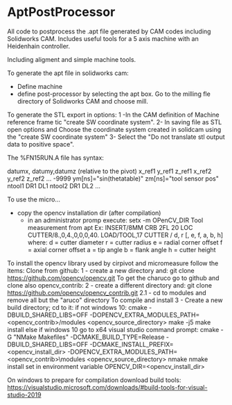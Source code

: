 # AptPostProcessor
All code to postprocess the .apt file generated by CAM codes including Solidworks CAM.  Includes useful tools for a 5 axis machine with an Heidenhain controller.

Including aligment and simple machine tools.

To generate the apt file in solidworks cam:
- Define machine 
- define post-processor by selecting the apt box. Go to the milling fle directory of Solidworks CAM and choose mill.

To generate the STL export in options:
1 -In the CAM definition of Machine reference frame  tic "create SW coordinate system".
2- In saving file as STL open options and Choose the coordinate system created in solidcam using the "create SW coordinate system"
3- Select the "Do not translate stl output data to positive space".

The %FN15RUN.A file has syntax:

datumx, datumy,datumz (relative to the pivot)
x_ref1 y_ref1 z_ref1
x_ref2 y_ref2 z_ref2
...
-9999 ym[ns]="sin(thetatable)"  zm[ns]="tool sensor pos"
ntool1 DR1 DL1
ntool2 DR1 DL2
...

To use the micro...
 - copy the opencv installation dir (after compilation)
	- in an administrator promp execute: setx -m OPenCV_DIR <the instalation directory>
Tool measurement from apt Ex:
INSERT/8MM CRB 2FL 20 LOC
CUTTER/8.,0,4.,0,0,0,40.
LOAD/TOOL,17
CUTTER / d, r [, e, f, a, b, h]
 where:  d = cutter diameter
         r = cutter radius
         e = radial corner offset
         f = axial corner offset
         a = tip angle
         b = flank angle
         h = cutter height

To install the opencv library used by cirpivot and micromeasure follow the items:
Clone from github:
1 -  create a new directory and: git clone https://github.com/opencv/opencv.git
To get the charuco go to github and clone also opencv_contrib:
2 - create a different directory and: git clone https://github.com/opencv/opencv_contrib.git
	2.1 - cd to  modules and remove all but the "aruco" directory
	To compile and install
3 - Create a new build directory; cd to it:
	if not windows 10:
		cmake -DBUILD_SHARED_LIBS=OFF -DOPENCV_EXTRA_MODULES_PATH=<opencv_contrib>/modules <opencv_source_directory>
		make -j5
		make  install
	else if windows 10 go to x64 visual studio command prompt:
		cmake  -G "NMake Makefiles" -DCMAKE_BUILD_TYPE=Release -DBUILD_SHARED_LIBS=OFF -DCMAKE_INSTALL_PREFIX=<opencv_install_dir>  -DOPENCV_EXTRA_MODULES_PATH=<opencv_contrib>\modules <opencv_source_directory>
		nmake 
		nmake install
		set in environment  variable OPENCV_DIR=<opencv_install_dir> 
	
On windows to prepare for compilation download build tools:
	https://visualstudio.microsoft.com/downloads/#build-tools-for-visual-studio-2019 
